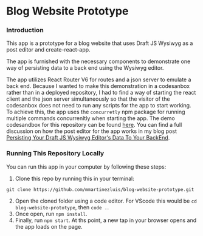 # Blog Website Prototype

### Introduction
This app is a prototype for a blog website that uses Draft JS Wysiwyg as a post editor and create-react-app. 
            
The app is furnished with the necessary components to demonstrate one way of persisting data to a back end using the Wysiwyg editor.                 

The app utilizes React Router V6 for routes and a json server to emulate a back end. Because I wanted to make this demonstration in a codesanbox rather than in a deployed repository, I had to find a way of starting the react client and the json server simultaneously so that the visitor of the codesanbox does not need to run any scripts for the app to start working. To achieve this, the app uses the `concurretly` npm package for running multiple commands concurrenltly when starting the app. The demo codesandbox for this repository can be found [here](https://codesandbox.io/s/blog-website-prototype-p4lwp?file=/src/db.json). You can find a full discussion on how the post editor for the app works in my blog post [Persisting Your Draft JS Wysiwyg Editor's Data To Your BackEnd]().

### Running This Repository Locally
You can run this app in your computer by following these steps:
1. Clone this repo by running this in your terminal:
```
git clone https://github.com/mmartinezluis/blog-website-prototype.git
```
2. Open the cloned folder using a code editor. For VScode this would be `cd blog-website-prototype`, then `code .`.
3. Once open, run `npm install`.
4. Finally, run `npm start`. At ths point, a new tap in your browser opens and the app loads on the page. 



            